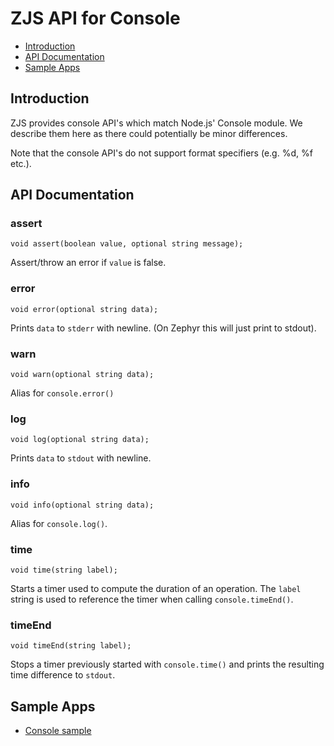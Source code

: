 ZJS API for Console
==================

* [Introduction](#introduction)
* [API Documentation](#api-documentation)
* [Sample Apps](#sample-apps)

Introduction
------------
ZJS provides console API's which match Node.js' Console module. We describe them here as there could
potentially be minor differences.

Note that the console API's do not support format specifiers (e.g. %d, %f etc.).

API Documentation
-----------------

### assert
`void assert(boolean value, optional string message);`

Assert/throw an error if `value` is false.

### error
`void error(optional string data);`

Prints `data` to `stderr` with newline. (On Zephyr this will just print to stdout).

### warn
`void warn(optional string data);`

Alias for `console.error()`

### log
`void log(optional string data);`

Prints `data` to `stdout` with newline.

### info
`void info(optional string data);`

Alias for `console.log()`.

### time
`void time(string label);`

Starts a timer used to compute the duration of an operation. The `label` string is used
to reference the timer when calling `console.timeEnd()`.

### timeEnd
`void timeEnd(string label);`

Stops a timer previously started with `console.time()` and prints the resulting time
difference to `stdout`.

Sample Apps
-----------
* [Console sample](../samples/Console.js)
